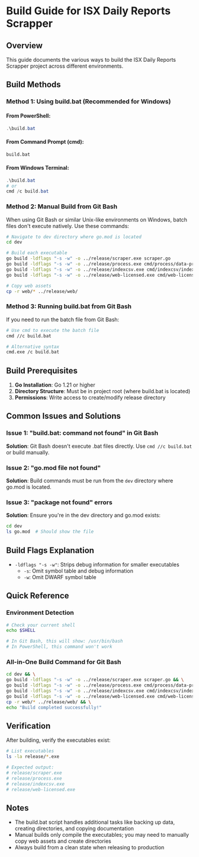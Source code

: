 # Build Guide for ISX Daily Reports Scrapper

## Overview
This guide documents the various ways to build the ISX Daily Reports Scrapper project across different environments.

## Build Methods

### Method 1: Using build.bat (Recommended for Windows)

#### From PowerShell:
```powershell
.\build.bat
```

#### From Command Prompt (cmd):
```cmd
build.bat
```

#### From Windows Terminal:
```powershell
.\build.bat
# or
cmd /c build.bat
```

### Method 2: Manual Build from Git Bash

When using Git Bash or similar Unix-like environments on Windows, batch files don't execute natively. Use these commands:

```bash
# Navigate to dev directory where go.mod is located
cd dev

# Build each executable
go build -ldflags "-s -w" -o ../release/scraper.exe scraper.go
go build -ldflags "-s -w" -o ../release/process.exe cmd/process/data-processor.go
go build -ldflags "-s -w" -o ../release/indexcsv.exe cmd/indexcsv/index-extractor.go
go build -ldflags "-s -w" -o ../release/web-licensed.exe cmd/web-licensed/web-application.go

# Copy web assets
cp -r web/* ../release/web/
```

### Method 3: Running build.bat from Git Bash

If you need to run the batch file from Git Bash:

```bash
# Use cmd to execute the batch file
cmd //c build.bat

# Alternative syntax
cmd.exe /c build.bat
```

## Build Prerequisites

1. **Go Installation**: Go 1.21 or higher
2. **Directory Structure**: Must be in project root (where build.bat is located)
3. **Permissions**: Write access to create/modify release directory

## Common Issues and Solutions

### Issue 1: "build.bat: command not found" in Git Bash
**Solution**: Git Bash doesn't execute .bat files directly. Use `cmd //c build.bat` or build manually.

### Issue 2: "go.mod file not found"
**Solution**: Build commands must be run from the `dev` directory where go.mod is located.

### Issue 3: "package not found" errors
**Solution**: Ensure you're in the dev directory and go.mod exists:
```bash
cd dev
ls go.mod  # Should show the file
```

## Build Flags Explanation

- `-ldflags "-s -w"`: Strips debug information for smaller executables
  - `-s`: Omit symbol table and debug information
  - `-w`: Omit DWARF symbol table

## Quick Reference

### Environment Detection
```bash
# Check your current shell
echo $SHELL

# In Git Bash, this will show: /usr/bin/bash
# In PowerShell, this command won't work
```

### All-in-One Build Command for Git Bash
```bash
cd dev && \
go build -ldflags "-s -w" -o ../release/scraper.exe scraper.go && \
go build -ldflags "-s -w" -o ../release/process.exe cmd/process/data-processor.go && \
go build -ldflags "-s -w" -o ../release/indexcsv.exe cmd/indexcsv/index-extractor.go && \
go build -ldflags "-s -w" -o ../release/web-licensed.exe cmd/web-licensed/web-application.go && \
cp -r web/* ../release/web/ && \
echo "Build completed successfully!"
```

## Verification

After building, verify the executables exist:

```bash
# List executables
ls -la release/*.exe

# Expected output:
# release/scraper.exe
# release/process.exe
# release/indexcsv.exe
# release/web-licensed.exe
```

## Notes

- The build.bat script handles additional tasks like backing up data, creating directories, and copying documentation
- Manual builds only compile the executables; you may need to manually copy web assets and create directories
- Always build from a clean state when releasing to production